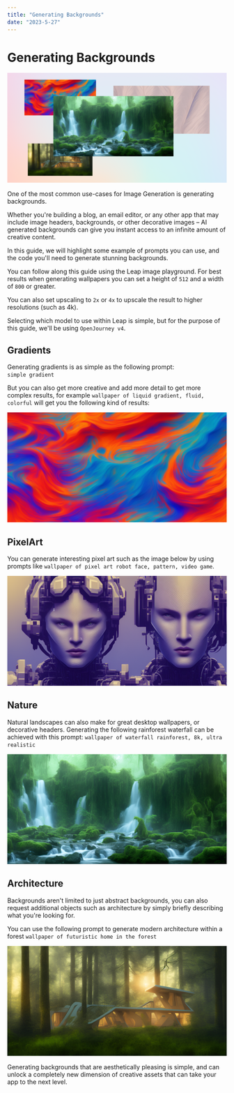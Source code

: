 ```yaml
---
title: "Generating Backgrounds"
date: "2023-5-27"
---
```


# Generating Backgrounds

![](./images/generating_backgrounds_1.png)

One of the most common use-cases for Image Generation is generating backgrounds.

Whether you're building a blog, an email editor, or any other app that may include image headers, backgrounds, or other decorative images – AI generated backgrounds can give you instant access to an infinite amount of creative content.

In this guide, we will highlight some example of prompts you can use, and the code you'll need to generate stunning backgrounds.

You can follow along this guide using the Leap image playground. For best results when generating wallpapers you can set a height of `512` and a width of `800` or greater.  
  
You can also set upscaling to `2x` or `4x` to upscale the result to higher resolutions (such as 4k).  
  
Selecting which model to use within Leap is simple, but for the purpose of this guide, we'll be using `OpenJourney v4`.

## Gradients

Generating gradients is as simple as the following prompt:  
`simple gradient`

But you can also get more creative and add more detail to get more complex results, for example `wallpaper of liquid gradient, fluid, colorful` will get you the following kind of results:

![](./images/generating_backgrounds_2.png)

## PixelArt

You can generate interesting pixel art such as the image below by using prompts like `wallpaper of pixel art robot face, pattern, video game`.

![](./images/generating_backgrounds_3.png)

## Nature

Natural landscapes can also make for great desktop wallpapers, or decorative headers. Generating the following rainforest waterfall can be achieved with this prompt: `wallpaper of waterfall rainforest, 8k, ultra realistic`

![](./images/generating_backgrounds_4.png)

## Architecture

Backgrounds aren't limited to just abstract backgrounds, you can also request additional objects such as architecture by simply briefly describing what you're looking for.  
  
You can use the following prompt to generate modern architecture within a forest `wallpaper of futuristic home in the forest`

![](./images/generating_backgrounds_5.png)

Generating backgrounds that are aesthetically pleasing is simple, and can unlock a completely new dimension of creative assets that can take your app to the next level.
